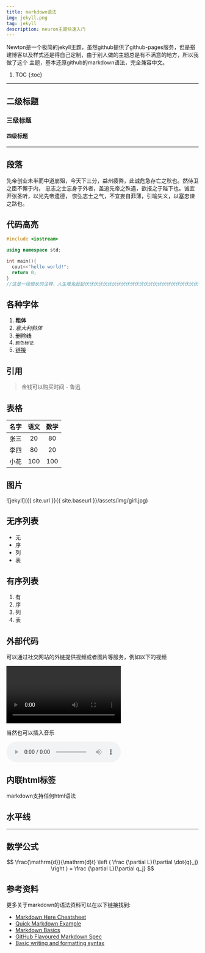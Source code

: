 ```yaml
---
title: markdown语法
img: jekyll.png
tag: jekyll
description: neuron主题快速入门
---
```


Newton是一个极简的jekyll主题，虽然github提供了github-pages服务，但是搭建博客以及样式还是得自己定制，由于别人做的主题总是有不满意的地方，所以我做了这个
主题，基本还原github的markdown语法，完全兼容中文。

1. TOC
{:toc}

---

<h2> 二级标题 </h2>
<h3> 三级标题 </h3>
<h4> 四级标题 </h4>

---

## 段落
先帝创业未半而中道崩殂，今天下三分，益州疲弊，此诚危急存亡之秋也。然侍卫之臣不懈于内，
忠志之士忘身于外者，盖追先帝之殊遇，欲报之于陛下也。诚宜开张圣听，以光先帝遗德，
恢弘志士之气，不宜妄自菲薄，引喻失义，以塞忠谏之路也。

## 代码高亮

``` c++
#include <iostream>

using namespace std;

int main(){
  cout<<"hello world!";
  return 0;
}
//这是一段很长的注释，人生难免起起伏伏伏伏伏伏伏伏伏伏伏伏伏伏伏伏伏伏伏伏伏伏伏伏伏伏伏伏伏伏伏伏伏伏伏伏伏伏伏伏伏伏伏伏
```

## 各种字体
1. **粗体**
2. *意大利斜体*
3. ~~删除线~~
4. `颜色标记`
5. [链接](https://github.com/doublesand)

## 引用
> 金钱可以购买时间 - 鲁迅

## 表格

名字       | 语文         | 数学               
:---------: | :----------: | :-----------:
张三       | 20           | 80   
李四       | 80           | 20
小花       | 100          | 100

## 图片
![jekyll]({{ site.url }}{{ site.baseurl }}/assets/img/girl.jpg)

## 无序列表
- 无
- 序
- 列
- 表

## 有序列表
1. 有
2. 序
3. 列
4. 表

## 外部代码
可以通过社交网站的外链提供视频或者图片等服务，例如以下的视频

<video src="https://cdn-video.xinpianchang.com/5b7fc02a84108.mp4" controls preload> </video>

当然也可以插入音乐

<audio  src="http://music.163.com/song/media/outer/url?id=557581284.mp3" controls preload></audio>

## 内联html标签
markdown支持任何html语法

## 水平线
----

## 数学公式

$$
	\frac{\mathrm{d}}{\mathrm{d}t} \left ( \frac {\partial  L}{\partial \dot{q}_j} \right ) =  \frac {\partial L}{\partial q_j} 
$$


## 参考资料
更多关于markdown的语法资料可以在以下链接找到:

- [Markdown Here Cheatsheet](https://github.com/adam-p/markdown-here/wiki/Markdown-Here-Cheatsheet#code)
- [Quick Markdown Example](http://www.unexpected-vortices.com/sw/rippledoc/quick-markdown-example.html)
- [Markdown Basics](https://daringfireball.net/projects/markdown/basics)
- [GitHub Flavoured Markdown Spec](https://github.github.com/gfm/)
- [Basic writing and formatting syntax](https://help.github.com/articles/basic-writing-and-formatting-syntax/#lists)
